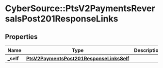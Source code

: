 # CyberSource::PtsV2PaymentsReversalsPost201ResponseLinks

## Properties
Name | Type | Description | Notes
------------ | ------------- | ------------- | -------------
**_self** | [**PtsV2PaymentsPost201ResponseLinksSelf**](PtsV2PaymentsPost201ResponseLinksSelf.md) |  | [optional] 


